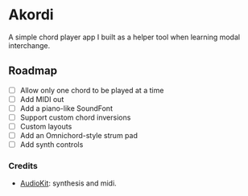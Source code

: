 # Akordi

A simple chord player app I built as a helper tool when learning modal interchange.

## Roadmap

- [ ] Allow only one chord to be played at a time
- [ ] Add MIDI out
- [ ] Add a piano-like SoundFont
- [ ] Support custom chord inversions
- [ ] Custom layouts
- [ ] Add an Omnichord-style strum pad
- [ ] Add synth controls

### Credits

- [AudioKit](https://audiokit.io/): synthesis and midi.
